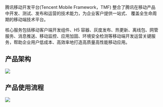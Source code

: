 腾讯移动开发平台(Tencent Mobile Framework，TMF) 整合了腾讯在移动产品 中开发、测试、发布和运营的技术能力，为企业客户提供一站式、 覆盖全生命周期的移动端技术平台。

核心服务包括移动客户端开发组件、H5 容器、灰度发布、热更新、离线包、网管服务、消息推送、移动监控、应用加固、环境安全检测等移动端开发运营关键服务，帮助企业用户低成本、高效率地打造高质量高性能移动应用。

## 产品架构
![](https://qcloudimg.tencent-cloud.cn/raw/3e833e9408e07f6f4a13e008d273fff9.png)

## 产品使用流程
![](https://qcloudimg.tencent-cloud.cn/raw/bca2e783cdcafef6bfdc88c53333eb4b.png)
